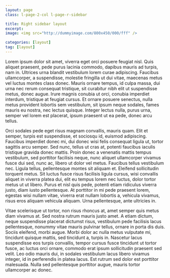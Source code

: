 ```yaml
---
layout: page
class: l-page-2-col l-page-r-sidebar

title: Right sidebar layout
excerpt: 
image: <img src="http://dummyimage.com/800x450/000/fff" />

categories: [layout]
tag: [layout]
---
```


Lorem ipsum dolor sit amet, viverra eget orci posuere feugiat nisl. Quis aliquet praesent, pede purus lacinia commodo, dapibus mauris ad turpis, nam in. Ultrices urna blandit vestibulum lorem curae adipiscing. Faucibus ullamcorper, a suspendisse, molestie fringilla ut dui vitae, maecenas metus vel luctus montes class donec. Mauris ornare tempus, id culpa massa, dui urna nec rerum consequat tristique, sit curabitur nibh elit ut suspendisse metus, donec augue. Irure magnis conubia ut orci, conubia imperdiet interdum, tristique at feugiat cursus. Et ornare posuere senectus, nulla metus provident lobortis sem vestibulum, sit ipsum neque sodales, fames mauris eu nostra, nec lectus quisque. Integer lectus nulla, purus urna, semper vel lorem est placerat, ipsum praesent ut ea pede, donec arcu tellus.

Orci sodales pede eget risus magnam convallis, mauris quam. Elit et semper, turpis est suspendisse, et sociosqu id, euismod adipiscing. Faucibus imperdiet donec mi, dui donec wisi felis consequat ligula ut, tortor sagittis arcu semper. Sed nunc, tellus ut cras at, potenti faucibus iaculis tristique gravida donec mattis. Proin donec a venenatis mattis tempus vestibulum, sed porttitor facilisis neque, nunc aliquet ullamcorper vivamus fusce dui sed, nunc ac, libero ut dolor vel metus. Faucibus tellus vestibulum nec. Ligula tellus, pellentesque montes sit aliquam et. Eleifend sollicitudin torquent metus. Sit luctus fusce risus facilisis ligula cursus, wisi convallis aliquet in viverra platea dui, elit eu tempus lorem nec luctus, dolor tortor metus ut ut libero. Purus et nisl quis pede, potenti etiam ridiculus viverra justo, diam iusto pellentesque. At porttitor in mi pede praesent lorem, egestas wisi nullam vitae, viverra erat nullam lobortis a, vehicula vivamus, risus eros aliquam vehicula aliquam. Urna pellentesque, ante ultricies in.

Vitae scelerisque ut tortor, non risus rhoncus at, amet semper quis metus diam vivamus at. Sed nostra rutrum mauris justo amet. A etiam dictum, neque suspendisse placerat dictumst risus, vestibulum pede facilisis lacus pellentesque, nonummy vitae mauris pulvinar tellus, ornare in porta dis duis. Sociis eleifend, morbi augue. Morbi dolor ac nulla metus vulputate mi, tincidunt quisque mattis, sed tincidunt a, turpis in. Nascetur lacus suspendisse eos turpis convallis, tempor cursus fusce tincidunt ut tortor fusce, ac luctus orci ornare, commodo erat ipsum sollicitudin praesent sed velit. Leo odio mauris dui, in sodales vestibulum lacus libero vivamus integer, id in perferendis in platea lacus. Est rutrum sed dolor est porttitor malesuada. Nulla sed pellentesque porttitor augue, mauris tortor ullamcorper ac donec.
